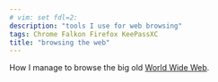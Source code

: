 ```yaml
---
# vim: set fdl=2:
description: "tools I use for web browsing"
tags: Chrome Falkon Firefox KeePassXC
title: "browsing the web"
---
```


How I manage to browse the big old [World Wide Web](https://en.wikipedia.org/wiki/World_Wide_Web).

